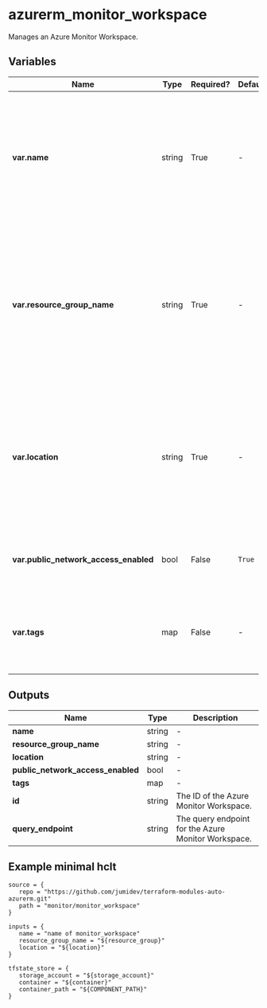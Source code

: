 # azurerm_monitor_workspace

Manages an Azure Monitor Workspace.

## Variables

| Name | Type | Required? |  Default  |  Description |
| ---- | ---- | --------- |  ----------- | ----------- |
| **var.name** | string | True | -  |  Specifies the name which should be used for this Azure Monitor Workspace. Changing this forces a new resource to be created. | 
| **var.resource_group_name** | string | True | -  |  Specifies the name of the Resource Group where the Azure Monitor Workspace should exist. Changing this forces a new resource to be created. | 
| **var.location** | string | True | -  |  Specifies the Azure Region where the Azure Monitor Workspace should exist. Changing this forces a new resource to be created. | 
| **var.public_network_access_enabled** | bool | False | `True`  |  Is public network access enabled? Defaults to `true`. | 
| **var.tags** | map | False | -  |  A mapping of tags which should be assigned to the Azure Monitor Workspace. | 



## Outputs

| Name | Type | Description |
| ---- | ---- | --------- | 
| **name** | string  | - | 
| **resource_group_name** | string  | - | 
| **location** | string  | - | 
| **public_network_access_enabled** | bool  | - | 
| **tags** | map  | - | 
| **id** | string  | The ID of the Azure Monitor Workspace. | 
| **query_endpoint** | string  | The query endpoint for the Azure Monitor Workspace. | 

## Example minimal hclt

```hcl
source = {
   repo = "https://github.com/jumidev/terraform-modules-auto-azurerm.git" 
   path = "monitor/monitor_workspace" 
}

inputs = {
   name = "name of monitor_workspace" 
   resource_group_name = "${resource_group}" 
   location = "${location}" 
}

tfstate_store = {
   storage_account = "${storage_account}" 
   container = "${container}" 
   container_path = "${COMPONENT_PATH}" 
}


```